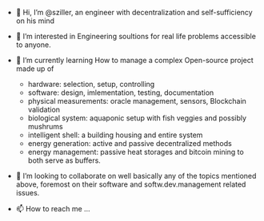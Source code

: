 * 👋 Hi, I’m @sziller, an engineer with decentralization and self-sufficiency on his mind 
* 👀 I’m interested in Engineering soultions for real life problems accessible to anyone.
* 🌱 I’m currently learning How to manage a complex Open-source project made up of
  * hardware: selection, setup, controlling
  * software: design, imlementation, testing, documentation
  * physical measurements: oracle management, sensors, Blockchain validation
  * biological system: aquaponic setup with fish veggies and possibly mushrums
  * intelligent shell: a building housing and entire system
  * energy generation: active and passive decentralized methods
  * energy management: passive heat storages and bitcoin mining to both serve as buffers.

* 💞️ I’m looking to collaborate on well basically any of the topics mentioned above, foremost on their software and softw.dev.management related issues.
* 📫 How to reach me ...

<!---
sziller/sziller is a ✨ special ✨ repository because its `README.md` (this file) appears on your GitHub profile.
You can click the Preview link to take a look at your changes.
--->
